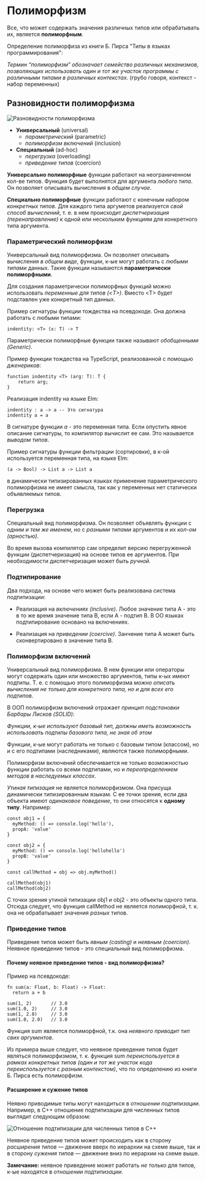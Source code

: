 # Полиморфизм

Все, что может содержать значения различных типов или обрабатывать их, является **полиморфным**.

Определение полиморфиза из книги Б. Пирса "Типы в языках программирования": 

*Термин “полиморфизм” обозначает семейство различных механизмов, позволяющих использовать один и тот же участок программы с различными типами в различных контекстах*. (грубо говоря, контекст - набор переменных)



## Разновидности полиморфизма

![Разновидности полиморфизма](img/polymorphism.webp "Разновидности полиморфизма")

* __Универсальный__ (universal)
	* _параметрический_ (parametric)
	* _полиморфизм включений_ (inclusion)
* __Специальный__ (ad-hoc)
	* _перегрузка_ (overloading)
	* _приведение типов_ (coercion)

**Универсально полиморфные** функции работают на неограниченном кол-ве типов. Функция будет выполнятся для аргумента *любого типа*. Он позволяет описывать вычисления в *общем случае*.

**Специально полиморфные** функции работают с конечным набором *конкретных типов*. Для каждого типа аргуметов реализуется *свой способ вычислений*, т. е. в нем происходит *диспетчеризация (перенаправление)* к одной или нескольким функциям для конкретного типа аргумента.


### Параметрический полиморфизм

Универсальный вид полиморфизма. Он позволяет описывать вычисления *в общем виде*, функции, к-ые могут работать с *любыми типами* данных. Такие функции называются **параметрически полиморфными**.

Для создания параметрически полиморфных функций можно использовать *переменные для типов (\<T\>)*. Вместо \<T\> будет подставлен уже конкретный тип данных.

Пример сигнатуры функции тождества на псевдокоде. Она должна работать с любыми типами:

	indentity: <T> (x: T) -> T

Параметрически полиморфные функции также называют *обобщенными (Generic)*.

Пример функции тождества на TypeScript, реализованной с помощью *дженериков*:

	function indentity <T> (arg: T): T {
		return arg;
	}

Реализация indentity на языке Elm:

	indentity : a -> a -- Это сигнатура
	indentity a = a

В сигнатуре функции *a* - это переменная типа. Если опустить явное описание сигнатуры, то компилятор вычислит ее сам. Это называется *выводом типов*.

Пример сигнатуры функции фильтрации (сортировки), в к-ой используется переменная типа, на языке Elm:

	(a -> Bool) -> List a -> List a

в динамически типизированных языках применение параметрического полиморфизма не имеет смысла, так как у переменных нет статически объявляемых типов.


### Перегрузка

Специальный вид полиморфизма. Он позволяет объявлять функции с *одним и тем же именем*, но с *разными типами* аргументов и их *кол-ом (арностью)*.

Во время вызова компилятор сам определит версию перегруженной функции (диспетчеризация) на основе типов ее аргументов. При необходимости диспетчеризация может быть *ручной*.


### Подтипирование

Два подхода, на основе чего может быть реализована система подтипизации:

* Реализация на *включениях (inclusive)*. Любое значение типа А - это в то же время значение типа В, если А - подтип В. В ОО языках подтипирование основано на включениях. 

* Реализация на *приведении (coercive)*. Занчение типа А может быть сконвертировано в значение типа В.


### Полиморфизм включений

Универсальный вид полиморфизма. В нем функции или операторы могут содержать один или множество аргументов, типы к-ых имеют подтипы. Т. е. с помощью этого полиморфизма *можно описать вычисления не только для конкретного типа, но и для всех его подтипов*.

В ООП полиморфизм включений отражает *принцип подстановки Барбары Лисков (SOLID)*: 

*Функции, к-ые используют базовый тип, должны иметь возможность использовать подтипы базового типа, не зная об этом*

Функции, к-ые могут работать не только с базовым типом (классом), но и с его подтипами (наследниками), являются также полиморфными.

Полиморфизм включений обеспечивается не только возможностью функции работать со всеми подтипами, но и *переопределением методов в наследуемых классах*.

*Утиная типизация* не является полиморфизмом. Она присуща динамически типизированным языкам. С ее точки зрения, если два объекта имеют *одинаковое поведение*, то они относятся к **одному типу**. Например:

	const obj1 = { 
	  myMethod: () => console.log('hello'),
	  propA: 'value' 
	}
	
	const obj2 = {
	  myMethod: () => console.log('hellohello')
	  propB: 'value'
	}
	
	const callMethod = obj => obj.myMethod()
	
	callMethod(obj1)
	callMethod(obj2)

С точки зрения утиной типизации obj1 и obj2 - это объекты одного типа. Отсюда следует, что функция callMethod не является полиморфной, т. к. она не обрабатывает значения *разных* типов.


### Приведение типов

Приведение типов может быть *явным (casting)* и *неявным (coercion)*. Неявное приведение типов - это специальный вид полиморфизма.

#### Почему неявное приведение типов - вид полиморфизма?

Пример на псевдокоде:

	fn sum(a: Float, b: Float) -> Float:
	  return a + b 
	
	sum(1, 2)       // 3.0
	sum(1.0, 2)     // 3.0
	sum(1, 2.0)     // 3.0
	sum(1.0, 2.0)   // 3.0

Функция sum является полиморфной, т.к. она *неявного приводит тип свих аргументов*.

Из примера выше следует, что неявное приведение типов будет являться полиморфизмом, т. к. функция sum *переиспользуется в рамках конкретных типов (один и тот же участок кода переиспользуется с разным контекстом)*, что по определению из книги Б. Пирса есть полиморфизм.

#### Расширение и сужение типов

Неявно приводимые типы могут находиться в *отношении подтипизации*. Например, в C++ отношение подтипизации для численных типов выглядит следующим образом:

![Отношение подтипизации для численных типов в C++](img/C_types.webp "C type casting")

Неявное приведение типов может происходить как в сторону *расширения типов* — движение вверх по иерархии на схеме выше, так и в сторону *сужения типов* — движение вниз по иерархии на схеме выше.

**Замечание:** неявное приведение может работать *не только* для типов, к-ые находятся в *отношении подтипизации*.